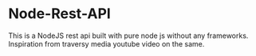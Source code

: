 # Node-Rest-API
This is a NodeJS rest api built with pure node js without any frameworks. Inspiration from traversy media youtube video on the same.
